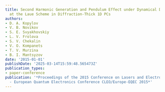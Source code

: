 ```yaml
---
title: Second Harmonic Generation and Pendulum Effect under Dynamical Diffraction
  at the Laue Scheme in Diffraction-Thick 1D PCs
authors:
- D. A. Kopylov
- V. B. Novikov
- S. E. Svyakhovskiy
- L. V. Frolova
- S. V. Chekalin
- V. O. Kompanets
- T. V. Murzina
- B. I. Mantsyzov
date: '2015-01-01'
publishDate: '2025-03-14T15:59:48.565473Z'
publication_types:
- paper-conference
publication: '*Proceedings of the 2015 Conference on Lasers and Electro-Optics/Europe
  - European Quantum Electronics Conference CLEO/Europe-EQEC 2015*'
---
```

